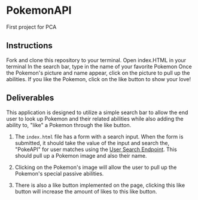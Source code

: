 # PokemonAPI
First project for PCA 

## Instructions
Fork and clone this repository to your terminal.
Open index.HTML in your terminal
In the search bar, type in the name of your favorite Pokemon
Once the Pokemon's picture and name appear, click on the picture to pull up the abilities. 
If you like the Pokemon, click on the like button to show your love!

## Deliverables
This application is designed to utilize a simple search bar to allow the end user to look up Pokemon and their related abilities while also adding the ability to, "like" a Pokemon through the like button.

1. The `index.html` file has a form with a search input. When the form is submitted, it should take the value of the input and search the, "PokeAPI" for user matches using the [User Search Endpoint](#https://pokeapi.co/api/v2/pokemon/${name}). This should pull up a Pokemon image and also their name.

2. Clicking on the Pokemon's image will allow the user to pull up the Pokemon's special passive abilities.

3. There is also a like button implemented on the page, clicking this like button will increase the amount of likes to this like button.


